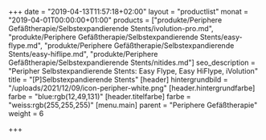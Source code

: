 +++
date = "2019-04-13T11:57:18+02:00"
layout = "productlist"
monat = "2019-04-01T00:00:00+01:00"
products = ["produkte/Periphere Gefäßtherapie/Selbstexpandierende Stents/ivolution-pro.md", "produkte/Periphere Gefäßtherapie/Selbstexpandierende Stents/easy-flype.md", "produkte/Periphere Gefäßtherapie/Selbstexpandierende Stents/easy-hiflipe.md", "produkte/Periphere Gefäßtherapie/Selbstexpandierende Stents/nitides.md"]
seo_description = "Peripher Selbstexpandierende Stents: Easy Flype, Easy HiFlype, iVolution"
title = "[P]Selbstexpandierende Stents"
[header]
hintergrundbild = "/uploads/2021/12/09/icon-peripher-white.png"
[header.hintergrundfarbe]
farbe = "blue:rgb(12,49,131)"
[header.titelfarbe]
farbe = "weiss:rgb(255,255,255)"
[menu.main]
parent = "Periphere Gefäßtherapie"
weight = 6

+++
